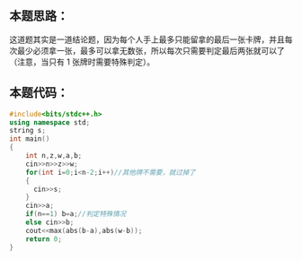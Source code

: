 ## 本题思路：
这道题其实是一道结论题，因为每个人手上最多只能留拿的最后一张卡牌，并且每次最少必须拿一张，最多可以拿无数张，所以每次只需要判定最后两张就可以了（注意，当只有 $1$ 张牌时需要特殊判定）。
## 本题代码：
```cpp
#include<bits/stdc++.h>
using namespace std;
string s;
int main()
{
	int n,z,w,a,b;
	cin>>n>>z>>w;
	for(int i=0;i<n-2;i++)//其他牌不需要，就过掉了 
	{
	  cin>>s;
	}
	cin>>a;
	if(n==1) b=a;//判定特殊情况 
	else cin>>b;
	cout<<max(abs(b-a),abs(w-b));
	return 0;
}
```